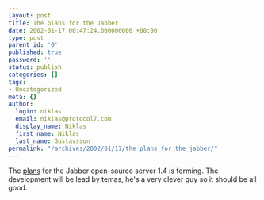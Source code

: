 ```yaml
---
layout: post
title: The plans for the Jabber
date: 2002-01-17 00:47:24.000000000 +00:00
type: post
parent_id: '0'
published: true
password: ''
status: publish
categories: []
tags:
- Uncategorized
meta: {}
author:
  login: niklas
  email: niklas@protocol7.com
  display_name: Niklas
  first_name: Niklas
  last_name: Gustavsson
permalink: "/archives/2002/01/17/the_plans_for_the_jabber/"
---
```

The [plans](http://mailman.jabber.org/pipermail/jdev/2002-January/009808.html) for the Jabber open-source server 1.4 is forming. The development will be lead by temas, he's a very clever guy so it should be all good.

